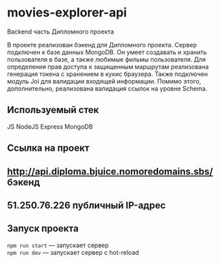 # movies-explorer-api
Backend часть Дипломного проекта

В проекте реализован бэкенд для Дипломного проекта. Сервер подключен к базе данных MongoDB. Он умеет создавать и хранить пользователя в базе, а также любимые фильмы пользователя. Для определения прав доступа к защищенным маршрутам реализована генерация токена с хранением в кукис браузера. Также подключен модуль Joi для валидации входящей информации. Помимо этого, дополнительно, реализована валидация ссылок на уровне Schema.


## Используемый стек
JS
NodeJS
Express
MongoDB

## Ссылка на проект

## http://api.diploma.bjuice.nomoredomains.sbs/ бэкенд
## 51.250.76.226 публичный IP-адрес


## Запуск проекта

`npm run start` — запускает сервер   
`npm run dev` — запускает сервер с hot-reload

